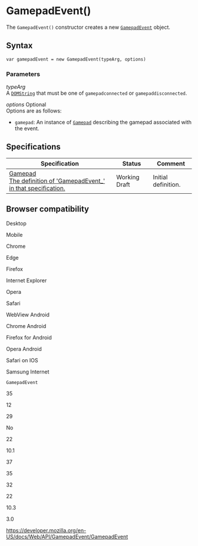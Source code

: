 GamepadEvent()
==============

The `GamepadEvent()` constructor creates a new [`GamepadEvent`](../gamepadevent) object.

Syntax
------

    var gamepadEvent = new GamepadEvent(typeArg, options)

### Parameters

*typeArg*  
A [`DOMString`](../domstring) that must be one of `gamepadconnected` or `gamepaddisconnected`.

 *options* <span class="badge inline optional">Optional</span>   
Options are as follows:

-   `gamepad`: An instance of [`Gamepad`](../gamepad) describing the gamepad associated with the event.

Specifications
--------------

<table><thead><tr class="header"><th>Specification</th><th>Status</th><th>Comment</th></tr></thead><tbody><tr class="odd"><td><a href="https://w3c.github.io/gamepad/#gamepadevent-interface">Gamepad<br />
<span class="small">The definition of 'GamepadEvent_' in that specification.</span></a></td><td><span class="spec-wd">Working Draft</span></td><td>Initial definition.</td></tr></tbody></table>

Browser compatibility
---------------------

Desktop

Mobile

Chrome

Edge

Firefox

Internet Explorer

Opera

Safari

WebView Android

Chrome Android

Firefox for Android

Opera Android

Safari on IOS

Samsung Internet

`GamepadEvent`

35

12

29

No

22

10.1

37

35

32

22

10.3

3.0

<a href="https://developer.mozilla.org/en-US/docs/Web/API/GamepadEvent/GamepadEvent" class="_attribution-link">https://developer.mozilla.org/en-US/docs/Web/API/GamepadEvent/GamepadEvent</a>
